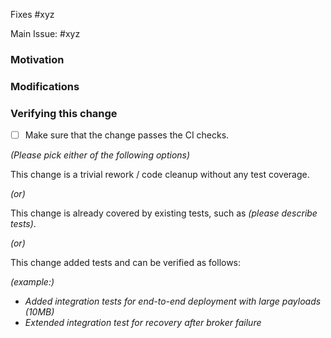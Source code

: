 <!--
### Contribution Checklist
  
  - PR title format should be *[type][component] summary*. For details, see *[Guideline - Pulsar PR Naming Convention](https://pulsar.apache.org/contribute/develop-semantic-title/)*. 

  - Fill out the template below to describe the changes contributed by the pull request. That will give reviewers the context they need to do the review.
  
  - Each pull request should address only one issue, not mix up code from multiple issues.
  
  - Each commit in the pull request has a meaningful commit message

  - Once all items of the checklist are addressed, remove the above text and this checklist, leaving only the filled out template below.
-->

<!-- Either this PR fixes an issue, -->

Fixes #xyz

<!-- or this PR is one task of an issue -->

Main Issue: #xyz

<!-- If the PR belongs to a PIP, please add the PIP link here -->

### Motivation

<!-- Explain here the context, and why you're making that change. What is the problem you're trying to solve. -->

### Modifications

<!-- Describe the modifications you've done. -->

### Verifying this change

- [ ] Make sure that the change passes the CI checks.

*(Please pick either of the following options)*

This change is a trivial rework / code cleanup without any test coverage.

*(or)*

This change is already covered by existing tests, such as *(please describe tests)*.

*(or)*

This change added tests and can be verified as follows:

*(example:)*
- *Added integration tests for end-to-end deployment with large payloads (10MB)*
- *Extended integration test for recovery after broker failure*
